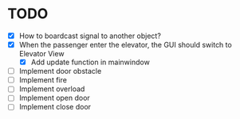# TODO
- [x] How to boardcast signal to another object?
- [x] When the passenger enter the elevator, the GUI should switch to Elevator View
    - [x] Add update function in mainwindow

- [ ] Implement door obstacle
- [ ] Implement fire
- [ ] Implement overload
- [ ] Implement open door
- [ ] Implement close door
